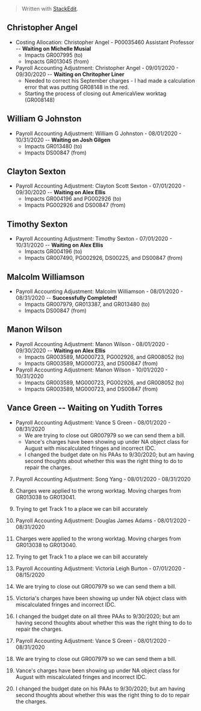 


> Written with [StackEdit](https://stackedit.io/).

## Christopher Angel 
-  Costing Allocation: Christopher Angel - P00035460 Assistant Professor -- **Waiting on Michelle Musial**
	-  Impacts GR007995 (to)
	-  Impacts GR013045 (from)
- Payroll Accounting Adjustment: Christopher Angel - 09/01/2020 - 09/30/2020 -- **Waiting on Chritopher Liner**
	-  Needed to correct his September charges - I had made a calculation error that was putting GR08148 in the red.
	-  Starting the process of closing out AmericaView worktag (GR008148)

## William G Johnston 
- Payroll Accounting Adjustment: William G Johnston - 08/01/2020 - 10/31/2020 -- **Waiting on Josh Gilgen**
	- Impacts GR013480 (to)
	- Impacts DS00847 (from)

## Clayton Sexton
- Payroll Accounting Adjustment: Clayton Scott Sexton - 07/01/2020 - 09/30/2020 -- **Waiting on Alex Ellis**
	- Impacts GR004196 and PG002926  (to)
	- Impacts PG002926 and DS00847 (from)

## Timothy Sexton
- Payroll Accounting Adjustment: Timothy Sexton - 07/01/2020 - 10/31/2020 -- **Waiting on Alex Ellis**
	- Impacts GR004196 (to)
	- Impacts GR007490, PG002926, DS00225, and DS00847 (from)

## Malcolm Williamson
- Payroll Accounting Adjustment: Malcolm Williamson - 08/01/2020 - 08/31/2020 -- **Successfully Completed!**
	- Impacts GR007979, GR013387, and GR013480 (to)
	- Impacts DS00847 (from)

## Manon Wilson
- Payroll Accounting Adjustment: Manon Wilson - 08/01/2020 - 09/30/2020 -- **Waiting on Alex Ellis**
	- Impacts GR003589, MG000723, PG002926, and GR008052 (to)
	- Impacts GR003589, MG000723, and DS00847 (from)
- Payroll Accounting Adjustment: Manon Wilson - 10/01/2020 - 10/31/2020
	- Impacts GR003589, MG000723, PG002926, and GR008052 (to)
	- Impacts GR003589, MG000723, and DS00847 (from)

## Vance Green -- Waiting on Yudith Torres
- Payroll Accounting Adjustment: Vance S Green - 08/01/2020 - 08/31/2020
	- We are trying to close out GR007979 so we can send them a bill.
	-  Vance's charges have been showing up under NA object class for August with miscalculated fringes and incorrect IDC.
	-  I changed the budget date on his PAAs to 9/30/2020; but am having second thoughts about whether this was the right thing to do to repair the charges.




7.  Payroll Accounting Adjustment: Song Yang - 08/01/2020 - 08/31/2020

8.  Charges were applied to the wrong worktag. Moving charges from GR013038 to GR013041.
9.  Trying to get Track 1 to a place we can bill accurately

10.  Payroll Accounting Adjustment: Douglas James Adams - 08/01/2020 - 08/31/2020

11.  Charges were applied to the wrong worktag. Moving charges from GR013038 to GR013040.
12.  Trying to get Track 1 to a place we can bill accurately

13.  Payroll Accounting Adjustment: Victoria Leigh Burton - 07/01/2020 - 08/15/2020

14.  We are trying to close out GR007979 so we can send them a bill.
15.  Victoria's charges have been showing up under NA object class with miscalculated fringes and incorrect IDC.
16.  I changed the budget date on all three PAAs to 9/30/2020; but am having second thoughts about whether this was the right thing to do to repair the charges.

17.  Payroll Accounting Adjustment: Vance S Green - 08/01/2020 - 08/31/2020

18.  We are trying to close out GR007979 so we can send them a bill.
19.  Vance's charges have been showing up under NA object class for August with miscalculated fringes and incorrect IDC.
20.  I changed the budget date on his PAAs to 9/30/2020; but am having second thoughts about whether this was the right thing to do to repair the charges.

<!--stackedit_data:
eyJoaXN0b3J5IjpbLTk3ODY5MDI1MF19
-->